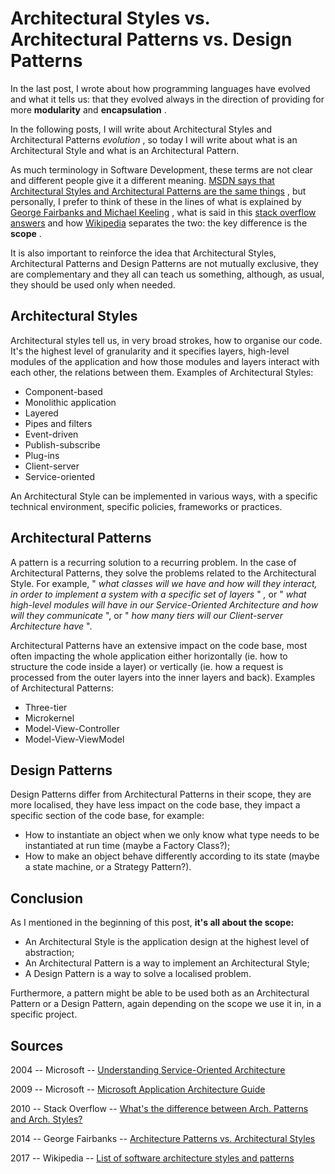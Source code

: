 # Architectural Styles vs. Architectural Patterns vs. Design Patterns

In the last post, I wrote about how programming languages have evolved
and what it tells us: that they evolved always in the direction of
providing for more **modularity** and **encapsulation** .

In the following posts, I will write about Architectural Styles and
Architectural Patterns _evolution_ , so today I will write about what is
an Architectural Style and what is an Architectural Pattern.

As much terminology in Software Development, these terms are not clear
and different people give it a different meaning. [MSDN says that
Architectural Styles and Architectural Patterns are the same
things](https://msdn.microsoft.com/en-us/library/ee658117.aspx) , but
personally, I prefer to think of these in the lines of what is explained
by [George Fairbanks and Michael
Keeling](http://georgefairbanks.com/blog/architecture-patterns-vs-architectural-styles/)
, what is said in this [stack overflow
answers](http://stackoverflow.com/questions/3958316/whats-the-difference-between-architectural-patterns-and-architectural-styles)
and how
[Wikipedia](https://en.wikipedia.org/wiki/List_of_software_architecture_styles_and_patterns)
separates the two: the key difference is the **scope** .

It is also important to reinforce the idea that Architectural Styles,
Architectural Patterns and Design Patterns are not mutually exclusive,
they are complementary and they all can teach us something, although, as
usual, they should be used only when needed.

## **Architectural Styles**

Architectural styles tell us, in very broad strokes, how to organise our
code. It's the highest level of granularity and it specifies layers,
high-level modules of the application and how those modules and layers
interact with each other, the relations between them. Examples of
Architectural Styles:

- Component-based
- Monolithic application
- Layered
- Pipes and filters
- Event-driven
- Publish-subscribe
- Plug-ins
- Client-server
- Service-oriented

An Architectural Style can be implemented in various ways, with a
specific technical environment, specific policies, frameworks or
practices.

## **Architectural Patterns**

A pattern is a recurring solution to a recurring problem. In the case of
Architectural Patterns, they solve the problems related to the
Architectural Style. For example, " _what classes will we have and how
will they interact, in order to implement a system with a specific set
of layers_ " _,_ or " _what high-level modules will have in our
Service-Oriented Architecture and how will they communicate_ ", or "
_how many tiers will our Client-server Architecture have_ ".

Architectural Patterns have an extensive impact on the code base, most
often impacting the whole application either horizontally (ie. how to
structure the code inside a layer) or vertically (ie. how a request is
processed from the outer layers into the inner layers and back).
Examples of Architectural Patterns:

- Three-tier
- Microkernel
- Model-View-Controller
- Model-View-ViewModel

## **Design Patterns**

Design Patterns differ from Architectural Patterns in their scope, they
are more localised, they have less impact on the code base, they impact
a specific section of the code base, for example:

- How to instantiate an object when we only know what type needs to be
  instantiated at run time (maybe a Factory Class?);
- How to make an object behave differently according to its state
  (maybe a state machine, or a Strategy Pattern?).

## **Conclusion**

As I mentioned in the beginning of this post, **it's all about the
scope:**

- An Architectural Style is the application design at the highest
  level of abstraction;
- An Architectural Pattern is a way to implement an Architectural
  Style;
- A Design Pattern is a way to solve a localised problem.

Furthermore, a pattern might be able to be used both as an Architectural
Pattern or a Design Pattern, again depending on the scope we use it in,
in a specific project.

## **Sources**

2004 -- Microsoft -- [Understanding Service-Oriented
Architecture](https://msdn.microsoft.com/en-us/library/aa480021.aspx)

2009 -- Microsoft -- [Microsoft Application Architecture
Guide](https://msdn.microsoft.com/en-us/library/ee658117.aspx)

2010 -- Stack Overflow -- [What's the difference between Arch. Patterns
and Arch.
Styles?](http://stackoverflow.com/questions/3958316/whats-the-difference-between-architectural-patterns-and-architectural-styles)

2014 -- George Fairbanks -- [Architecture Patterns vs. Architectural
Styles](http://georgefairbanks.com/blog/architecture-patterns-vs-architectural-styles/)

2017 -- Wikipedia -- [List of software architecture styles and
patterns](https://en.wikipedia.org/wiki/List_of_software_architecture_styles_and_patterns)
